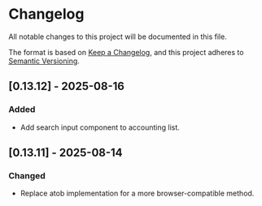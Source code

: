 # Changelog

All notable changes to this project will be documented in this file.

The format is based on [Keep a Changelog](https://keepachangelog.com/en/1.1.0/),
and this project adheres to [Semantic Versioning](https://semver.org/spec/v2.0.0.html).

## [0.13.12] - 2025-08-16

### Added

-   Add search input component to accounting list.

## [0.13.11] - 2025-08-14

### Changed

-   Replace atob implementation for a more browser-compatible method.
